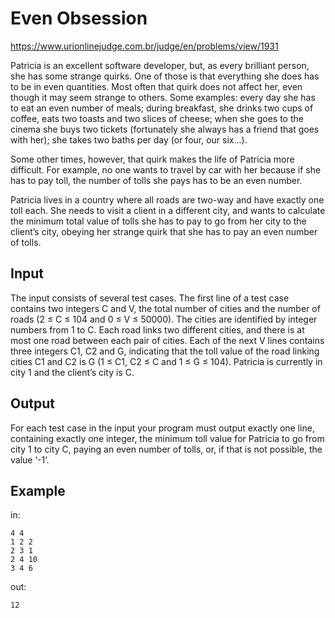 # Even Obsession

https://www.urionlinejudge.com.br/judge/en/problems/view/1931

Patricia is an excellent software developer, but, as every brilliant person, she has some strange quirks. One of those is that everything she does has to be in even quantities. Most often that quirk does not affect her, even though it may seem strange to others. Some examples: every day she has to eat an even number of meals; during breakfast, she drinks two cups of coffee, eats two toasts and two slices of cheese; when she goes to the cinema she buys two tickets (fortunately she always has a friend that goes with her); she takes two baths per day (or four, our six...).

Some other times, however, that quirk makes the life of Patricia more difficult. For example, no one wants to travel by car with her because if she has to pay toll, the number of tolls she pays has to be an even number.

Patricia lives in a country where all roads are two-way and have exactly one toll each. She needs to visit a client in a different city, and wants to calculate the minimum total value of tolls she has to pay to go from her city to the client’s city, obeying her strange quirk that she has to pay an even number of tolls.

## Input
The input consists of several test cases. The first line of a test case contains two integers C and V, the total number of cities and the number of roads (2 ≤ C ≤ 104 and 0 ≤ V ≤ 50000). The cities are identified by integer numbers from 1 to C. Each road links two different cities, and there is at most one road between each pair of cities. Each of the next V lines contains three integers C1, C2 and G, indicating that the toll value of the road linking cities C1 and C2 is G (1 ≤ C1, C2 ≤ C and 1 ≤ G ≤ 104). Patricia is currently in city 1 and the client’s city is C.

## Output
For each test case in the input your program must output exactly one line, containing exactly one integer, the minimum toll value for Patricia to go from city 1 to city C, paying an even number of tolls, or, if that is not possible, the value ‘-1’.

## Example

in:

```
4 4
1 2 2
2 3 1
2 4 10
3 4 6
```

out:
```
12
```
